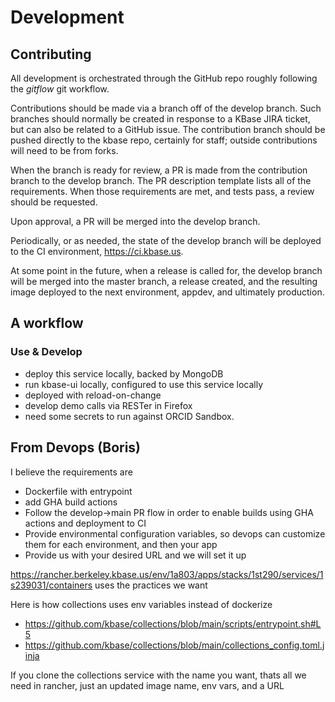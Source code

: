 # Development

## Contributing

All development is orchestrated through the GitHub repo roughly following the *gitflow* git workflow.

Contributions should be made via a branch off of the develop branch. Such branches should normally be created in response to a KBase JIRA ticket, but can also be related to a GitHub issue. The contribution branch should be pushed directly to the kbase repo, certainly for staff; outside contributions will need to be from forks.

When the branch is ready for review, a PR is made from the contribution branch to the develop branch. The PR description template lists all of the requirements. When those requirements are met, and tests pass, a review should be requested.

Upon approval, a PR will be merged into the develop branch.

Periodically, or as needed, the state of the develop branch will be deployed to the CI environment, https://ci.kbase.us.

At some point in the future, when a release is called for, the develop branch will be merged into the master branch, a release created, and the resulting image deployed to the next environment, appdev, and ultimately production.

## A workflow

### Use & Develop

- deploy this service locally, backed by MongoDB
- run kbase-ui locally, configured to use this service locally
- deployed with reload-on-change 
- develop demo calls via RESTer in Firefox
- need some secrets to run against ORCID Sandbox.

## From Devops (Boris)

I believe the requirements are
- Dockerfile with entrypoint
- add GHA build actions
- Follow the develop->main PR flow in order to enable builds using GHA actions and deployment to CI
- Provide environmental configuration variables, so devops can customize them for each environment, and then your app
- Provide us with your desired URL and we will set it up

https://rancher.berkeley.kbase.us/env/1a803/apps/stacks/1st290/services/1s239031/containers uses the practices we want

Here is how collections uses env variables instead of dockerize
- https://github.com/kbase/collections/blob/main/scripts/entrypoint.sh#L5
- https://github.com/kbase/collections/blob/main/collections_config.toml.jinja


If you clone the collections service with the name you want, thats all we need in rancher, just an updated image name, env vars, and a URL